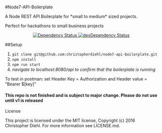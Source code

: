 #Node7-API-Boilerplate
<p>A Node REST API Boilerplate for *small to medium* sized projects.</p>
<p>Perfect for hackathons to small business projects </p>

<div align="center">
  <!-- Dependency Status -->
  <a href="https://david-dm.org/CHRISTOPHERDIEHL/node7-api-boilerplate">
    <img src="https://david-dm.org/CHRISTOPHERDIEHL/node7-api-boilerplate.svg" alt="Dependency Status" />
  </a>
  <!-- devDependency Status -->
  <a href="https://david-dm.org/CHRISTOPHERDIEHL/node7-api-boilerplate#info=devDependencies">
    <img src="https://david-dm.org/CHRISTOPHERDIEHL/node7-api-boilerplate/dev-status.svg" alt="devDependency Status" />
  </a>
</div>

##Setup
1. `git clone git@github.com:christopherdiehl/node7-api-boilerplate.git`
1. `npm install`
1. `npm run start`
1. *navigate to localhost:8080/api to confirm that the boilerplate is running*

<p>To test in postman: set Header Key = Authorization and Header value = "Bearer $[key]"</p>

<h4>This repo is not finished and is subject to major change. Please do not use until v1 is released</h4>

License

This project is licensed under the MIT license, Copyright (c) 2016 Christopher Diehl. For more information see LICENSE.md.
